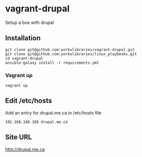 # vagrant-drupal
Setup a box with drupal

## Installation
```
git clone git@github.com:yorkulibraries/vagrant-drupal.git
git clone git@github.com:yorkulibraries/linux_playbooks.git
cd vagrant-drupal
ansible-galaxy install -r requirements.yml 
```

### Vagrant up
```
vagrant up
```

## Edit /etc/hosts

Add an entry for drupal.me.ca in /etc/hosts file
```
192.168.168.168 drupal.me.ca
```

## Site URL
http://drupal.me.ca
